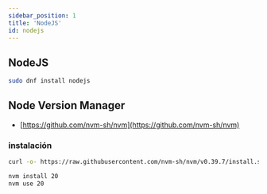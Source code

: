 ```yaml
---
sidebar_position: 1
title: 'NodeJS'
id: nodejs
---
```


## NodeJS

```bash
sudo dnf install nodejs
```

## Node Version Manager

- [https://github.com/nvm-sh/nvm](https://github.com/nvm-sh/nvm)

### instalación

```bash
curl -o- https://raw.githubusercontent.com/nvm-sh/nvm/v0.39.7/install.sh | bash
```

```bash
nvm install 20
nvm use 20
```
